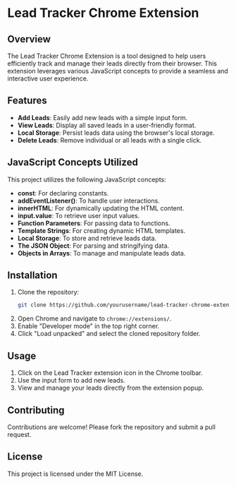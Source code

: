 # Lead Tracker Chrome Extension

## Overview

The Lead Tracker Chrome Extension is a tool designed to help users efficiently track and manage their leads directly from their browser. This extension leverages various JavaScript concepts to provide a seamless and interactive user experience.

## Features

- **Add Leads**: Easily add new leads with a simple input form.
- **View Leads**: Display all saved leads in a user-friendly format.
- **Local Storage**: Persist leads data using the browser's local storage.
- **Delete Leads**: Remove individual or all leads with a single click.

## JavaScript Concepts Utilized

This project utilizes the following JavaScript concepts:

- **const**: For declaring constants.
- **addEventListener()**: To handle user interactions.
- **innerHTML**: For dynamically updating the HTML content.
- **input.value**: To retrieve user input values.
- **Function Parameters**: For passing data to functions.
- **Template Strings**: For creating dynamic HTML templates.
- **Local Storage**: To store and retrieve leads data.
- **The JSON Object**: For parsing and stringifying data.
- **Objects in Arrays**: To manage and manipulate leads data.

## Installation

1. Clone the repository:
    ```sh
    git clone https://github.com/yourusername/lead-tracker-chrome-extension.git
    ```
2. Open Chrome and navigate to `chrome://extensions/`.
3. Enable "Developer mode" in the top right corner.
4. Click "Load unpacked" and select the cloned repository folder.

## Usage

1. Click on the Lead Tracker extension icon in the Chrome toolbar.
2. Use the input form to add new leads.
3. View and manage your leads directly from the extension popup.

## Contributing

Contributions are welcome! Please fork the repository and submit a pull request.

## License

This project is licensed under the MIT License.

 
